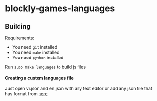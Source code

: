 # blockly-games-languages

## Building

Requirements:
- You need `git` installed
- You need `make` installed
- You need `python` installed

Run `sudo make languages` to build js files

#### Creating a custom languages file

Just open vi.json and en.json with any text editor or add any json file that has format from [here](https://github.com/google/blockly-games/tree/master/json)
